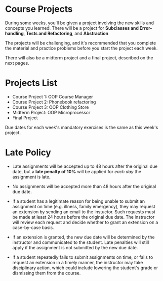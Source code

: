 # Course Projects

During some weeks, you'll be given a project involving the new skills and concepts you
learned. There will be a project for **Subclasses and Error-handling**, **Tests and Refactoring**, and **Abstraction**.

The projects will be challenging, and it's recommended that you complete the
material and practice problems before you start the project each week.

There will also be a midterm project and a final project, described on the next
pages.

# Projects List

- Course Project 1: OOP Course Manager
- Course Project 2: Phonebook refactoring
- Course Project 3: OOP Clothing Store
- Midterm Project: OOP Microprocessor
- Final Project

<aside>
Due dates for each week's mandatory exercises is the same as this week's project.
</aside>

# Late Policy

- Late assignments will be accepted up to 48 hours after the original due date, but a **late penalty of 10%** will be applied for _each day_ the assignment is late.

- No assignments will be accepted more than 48 hours after the original due date.

- If a student has a legitimate reason for being unable to submit an assignment on time (e.g. illness, family emergency), they may request an extension by sending an email to the instuctor. Such requests must be made at least 24 hours before the original due date. The instructor will review each request and decide whether to grant an extension on a case-by-case basis.

- If an extension is granted, the new due date will be determined by the instructor and communicated to the student. Late penalties will still apply if the assignment is not submitted by the new due date.

- If a student repeatedly fails to submit assignments on time, or fails to request an extension in a timely manner, the instructor may take disciplinary action, which could include lowering the student's grade or dismissing them from the course.
